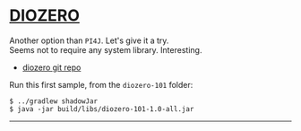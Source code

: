 # [DIOZERO](https://www.diozero.com/)

Another option than `PI4J`. Let's give it a try.  
Seems not to require any system library. Interesting.

- [diozero git repo](https://github.com/mattjlewis/diozero)

Run this first sample, from the `diozero-101` folder:
```
$ ../gradlew shadowJar
$ java -jar build/libs/diozero-101-1.0-all.jar
```

---
